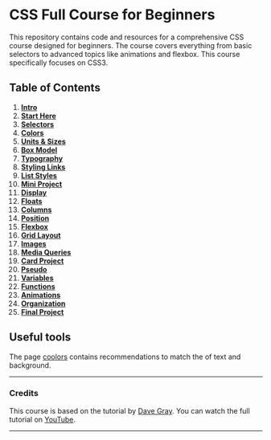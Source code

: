 # CSS Full Course for Beginners

This repository contains code and resources for a comprehensive CSS course designed for beginners. The course covers everything from basic selectors to advanced topics like animations and flexbox. This course specifically focuses on CSS3.

## Table of Contents

1. **[Intro](#intro)**
2. **[Start Here](#start-here)**
3. **[Selectors](#selectors)**
4. **[Colors](#colors)**
5. **[Units & Sizes](#units--sizes)**
6. **[Box Model](#box-model)**
7. **[Typography](#typography)**
8. **[Styling Links](#styling-links)**
9. **[List Styles](#list-styles)**
10. **[Mini Project](#mini-project)**
11. **[Display](#display)**
12. **[Floats](#floats)**
13. **[Columns](#columns)**
14. **[Position](#position)**
15. **[Flexbox](#flexbox)**
16. **[Grid Layout](#grid-layout)**
17. **[Images](#images)**
18. **[Media Queries](#media-queries)**
19. **[Card Project](#card-project)**
20. **[Pseudo](#pseudo)**
21. **[Variables](#variables)**
22. **[Functions](#functions)**
23. **[Animations](#animations)**
24. **[Organization](#organization)**
25. **[Final Project](#final-project)**

## Useful tools
The page [coolors](https://coolors.co/contrast-checker/112a46-acc8e5) contains recommendations to match the of text and background.

---

### Credits

This course is based on the tutorial by [Dave Gray](https://www.youtube.com/channel/UCY38RvRIxYODO4penyxUwTg). You can watch the full tutorial on [YouTube](https://www.youtube.com/watch?v=EfAl9bwzVZk&ab_channel=DaveGray).

---


